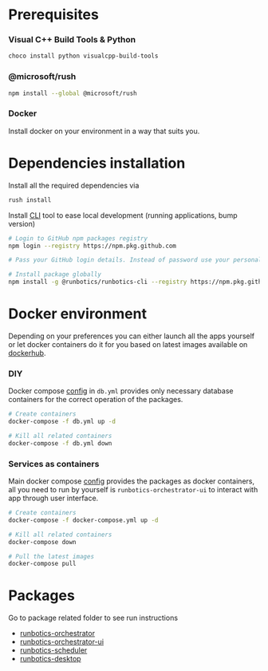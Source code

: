 # Prerequisites

### Visual C++ Build Tools & Python

```bash
choco install python visualcpp-build-tools
```

### @microsoft/rush

```bash
npm install --global @microsoft/rush
```

### Docker

Install docker on your environment in a way that suits you.

# Dependencies installation
Install all the required dependencies via

```bash
rush install
```

Install [CLI](https://github.com/runbotics/runbotics/pkgs/npm/runbotics-cli) tool to ease local development (running applications, bump version)

```bash
# Login to GitHub npm packages registry
npm login --registry https://npm.pkg.github.com

# Pass your GitHub login details. Instead of password use your personal access token

# Install package globally
npm install -g @runbotics/runbotics-cli --registry https://npm.pkg.github.com/runbotics
```

# Docker environment

Depending on your preferences you can either launch all the apps yourself or let docker containers do it for you based on latest images available on [dockerhub](https://hub.docker.com/u/runbotics).

### DIY
Docker compose [config](https://github.com/runbotics/runbotics/blob/master/runbotics/db.yml) in `db.yml` provides only necessary database containers for the correct operation of the packages.

```bash
# Create containers
docker-compose -f db.yml up -d

# Kill all related containers
docker-compose -f db.yml down
```

### Services as containers
Main docker compose [config](https://github.com/runbotics/runbotics/blob/master/runbotics/docker-compose.yml) provides the packages as docker containers, all you need to run by yourself is `runbotics-orchestrator-ui` to interact with app through user interface.

```bash
# Create containers
docker-compose -f docker-compose.yml up -d

# Kill all related containers
docker-compose down

# Pull the latest images 
docker-compose pull
```

# Packages

Go to package related folder to see run instructions

 - [runbotics-orchestrator](https://github.com/runbotics/runbotics/blob/master/runbotics-orchestrator)
 - [runbotics-orchestrator-ui](https://github.com/runbotics/runbotics/blob/master/runbotics/runbotics-orchestrator-ui)
 - [runbotics-scheduler](https://github.com/runbotics/runbotics/blob/master/runbotics/runbotics-scheduler)
 - [runbotics-desktop](https://github.com/runbotics/runbotics/blob/master/runbotics/runbotics-desktop)
